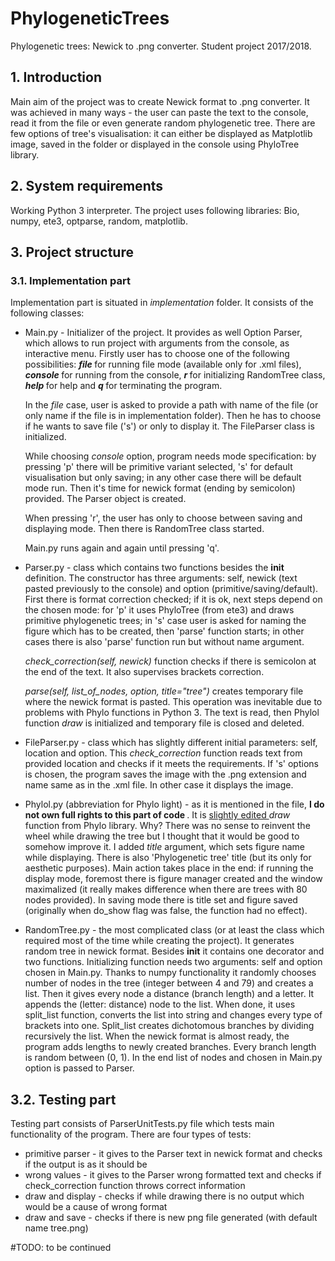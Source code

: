# PhylogeneticTrees
Phylogenetic trees: Newick to .png converter. Student project 2017/2018.

## 1. Introduction
Main aim of the project was to create Newick format to .png converter. It was achieved in many ways - the user can paste the text to the console, read it from the file or even generate random phylogenetic tree. There are few options of tree's visualisation: it can either be displayed as Matplotlib image, saved in the folder or displayed in the console using PhyloTree library. 

## 2. System requirements
Working Python 3 interpreter. The project uses following libraries: Bio, numpy, ete3, optparse, random, matplotlib. 

## 3. Project structure
### 3.1. Implementation part
Implementation part is situated in <i> implementation </i> folder. It consists of the following classes:
- Main.py - Initializer of the project. It provides as well Option Parser, which allows to run project with arguments from the console, as interactive menu. Firstly user has to choose one of the following possibilities: <b><i> file </b></i> for running file mode (available only for .xml files), <b><i> console </b></i> for running from the console, <b><i> r </b></i> for initializing RandomTree class, <b><i> help </b></i> for help and <b><i> q </b></i> for terminating the program. 

  In the <i> file </i> case, user is asked to provide a path with name of the file (or only name if the file is in implementation folder). Then he has to choose if he wants to save file ('s') or only to display it. The FileParser class is initialized.
  
  While choosing <i> console </i> option, program needs mode specification: by pressing 'p' there will be primitive variant selected, 's' for default visualisation but only saving; in any other case there will be default mode run. Then it's time for newick format (ending by semicolon) provided. The Parser object is created.
  
  When pressing 'r', the user has only to choose between saving and displaying mode. Then there is RandomTree class started. 
  
  Main.py runs again and again until pressing 'q'.
- Parser.py - class which contains two functions besides the __init__ definition. The constructor has three arguments: self, newick (text pasted previously to the console) and option (primitive/saving/default). First there is format correction checked; if it is ok, next steps depend on the chosen mode: for 'p' it uses PhyloTree (from ete3) and draws primitive phylogenetic trees; in 's' case user is asked for naming the figure which has to be created, then 'parse' function starts; in other cases there is also 'parse' function run but without name argument. 

    <i> check_correction(self, newick) </i> function checks if there is semicolon at the end of the text. It also supervises brackets correction.
    
    <i> parse(self, list_of_nodes, option, title="tree") </i> creates temporary file where the newick format is pasted. This operation was inevitable due to problems with Phylo functions in Python 3. The text is read, then Phylol function <i> draw </i> is initialized and temporary file is closed and deleted.
- FileParser.py - class which has slightly different initial parameters: self, location and option. This <i> check_correction </i> function reads text from provided location and checks if it meets the requirements. If 's' options is chosen, the program saves the image with the .png extension and name same as in the .xml file. In other case it displays the image.
- Phylol.py (abbreviation for Phylo light) - as it is mentioned in the file, <b> I do not own full rights to this part of code </b>. It is <u> slightly edited </u> <i> draw </i> function from Phylo library. Why? There was no sense to reinvent the wheel while drawing the tree but I thought that it would be good to somehow improve it. I added <i> title </i> argument, which sets figure name while displaying. There is also 'Phylogenetic tree' title (but its only for aesthetic purposes). Main action takes place in the end: if running the display mode, foremost there is figure manager created and the window maximalized (it really makes difference when there are trees with 80 nodes provided). In saving mode there is title set and figure saved (originally when do_show flag was false, the function had no effect).
- RandomTree.py - the most complicated class (or at least the class which required most of the time while creating the project). It generates random tree in newick format. Besides __init__ it contains one decorator and two functions. Initializing function needs two arguments: self and option chosen in Main.py. Thanks to numpy functionality it randomly chooses number of nodes in the tree (integer between 4 and 79) and creates a list. Then it gives every node a distance (branch length) and a letter. It appends the (letter: distance) node to the list. When done, it uses split_list function, converts the list into string and changes every type of brackets into one. Split_list creates dichotomous branches by dividing recursively the list. When the newick format is almost ready, the program adds lengths to newly created branches. Every branch length is random between (0, 1). In the end list of nodes and chosen in Main.py option is passed to Parser.

## 3.2. Testing part
Testing part consists of ParserUnitTests.py file which tests main functionality of the program. There are four types of tests:
- primitive parser - it gives to the Parser text in newick format and checks if the output is as it should be
- wrong values - it gives to the Parser wrong formatted text and checks if check_correction function throws correct information
- draw and display - checks if while drawing there is no output which would be a cause of wrong format
- draw and save - checks if there is new png file generated (with default name tree.png)

#TODO: to be continued
